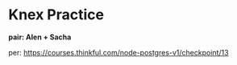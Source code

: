 # Knex Practice

**pair: Alen + Sacha**

per: https://courses.thinkful.com/node-postgres-v1/checkpoint/13
